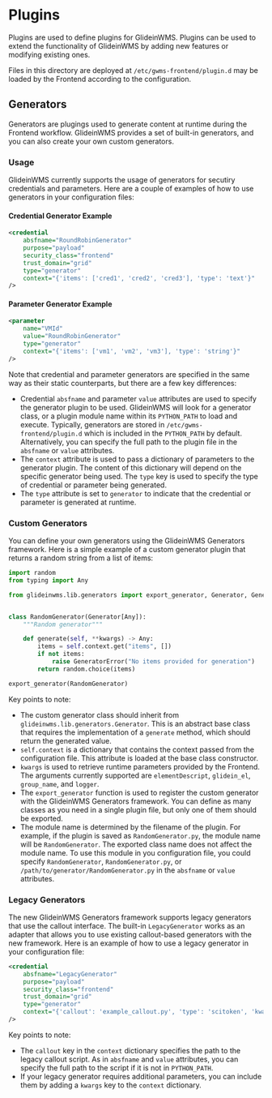 <!--
SPDX-FileCopyrightText: 2009 Fermi Research Alliance, LLC
SPDX-License-Identifier: Apache-2.0
-->

# Plugins

Plugins are used to define plugins for GlideinWMS. Plugins can be used to extend the functionality of GlideinWMS by adding new features or modifying existing ones.

Files in this directory are deployed at `/etc/gwms-frontend/plugin.d` may be loaded by the Frontend according to the configuration.

## Generators

Generators are plugings used to generate content at runtime during the Frontend workflow. GlideinWMS provides a set of built-in generators, and you can also create your own custom generators.

### Usage

GlideinWMS currently supports the usage of generators for secutiry credentials and parameters. Here are a couple of examples of how to use generators in your configuration files:

#### Credential Generator Example

```xml
<credential
    absfname="RoundRobinGenerator"
    purpose="payload"
    security_class="frontend"
    trust_domain="grid"
    type="generator"
    context="{'items': ['cred1', 'cred2', 'cred3'], 'type': 'text'}"
/>
```

#### Parameter Generator Example

```xml
<parameter
    name="VMId"
    value="RoundRobinGenerator"
    type="generator"
    context="{'items': ['vm1', 'vm2', 'vm3'], 'type': 'string'}"
/>
```

Note that credential and parameter generators are specified in the same way as their static counterparts, but there are a few key differences:

- Credential `absfname` and parameter `value` attributes are used to specify the generator plugin to be used. GlideinWMS will look for a generator class, or a plugin module name within its `PYTHON_PATH` to load and execute. Typically, generators are stored in `/etc/gwms-frontend/plugin.d` which is included in the `PYTHON_PATH` by default. Alternatively, you can specify the full path to the plugin file in the `absfname` or `value` attributes.
- The `context` attribute is used to pass a dictionary of parameters to the generator plugin. The content of this dictionary will depend on the specific generator being used. The `type` key is used to specify the type of credential or parameter being generated.
- The `type` attribute is set to `generator` to indicate that the credential or parameter is generated at runtime.

### Custom Generators

You can define your own generators using the GlideinWMS Generators framework. Here is a simple example of a custom generator plugin that returns a random string from a list of items:

```python
import random
from typing import Any

from glideinwms.lib.generators import export_generator, Generator, GeneratorError


class RandomGenerator(Generator[Any]):
    """Random generator"""

    def generate(self, **kwargs) -> Any:
        items = self.context.get("items", [])
        if not items:
            raise GeneratorError("No items provided for generation")
        return random.choice(items)

export_generator(RandomGenerator)
```

Key points to note:

- The custom generator class should inherit from `glideinwms.lib.generators.Generator`. This is an abstract base class that requires the implementation of a `generate` method, which should return the generated value.
- `self.context` is a dictionary that contains the context passed from the configuration file. This attribute is loaded at the base class constructor.
- `kwargs` is used to retrieve runtime parameters provided by the Frontend. The arguments currently supported are `elementDescript`, `glidein_el`, `group_name`, and `logger`.
- The `export_generator` function is used to register the custom generator with the GlideinWMS Generators framework. You can define as many classes as you need in a single plugin file, but only one of them should be exported.
- The module name is determined by the filename of the plugin. For example, if the plugin is saved as `RandomGenerator.py`, the module name will be `RandomGenerator`. The exported class name does not affect the module name. To use this module in you configuration file, you could specify `RandomGenerator`, `RandomGenerator.py`, or `/path/to/generator/RandomGenerator.py` in the `absfname` or `value` attributes.

### Legacy Generators

The new GlideinWMS Generators framework supports legacy generators that use the callout interface. The built-in `LegacyGenerator` works as an adapter that allows you to use existing callout-based generators with the new framework. Here is an example of how to use a legacy generator in your configuration file:

```xml
<credential
    absfname="LegacyGenerator"
    purpose="payload"
    security_class="frontend"
    trust_domain="grid"
    type="generator"
    context="{'callout': 'example_callout.py', 'type': 'scitoken', 'kwargs': {'param1': 'value1', 'param2': 'value2'}}"
/>
```

Key points to note:

- The `callout` key in the `context` dictionary specifies the path to the legacy callout script. As in `absfname` and `value` attributes, you can specify the full path to the script if it is not in `PYTHON_PATH`.
- If your legacy generator requires additional parameters, you can include them by adding a `kwargs` key to the `context` dictionary.
